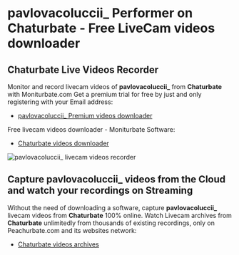 # pavlovacoluccii_ Performer on Chaturbate - Free LiveCam videos downloader

## Chaturbate Live Videos Recorder

Monitor and record livecam videos of **pavlovacoluccii_** from **Chaturbate** with Moniturbate.com
Get a premium trial for free by just and only registering with your Email address:
* [pavlovacoluccii_ Premium videos downloader](https://moniturbate.com/request-demo-licence-key.html)

Free livecam videos downloader - Moniturbate Software:
* [Chaturbate videos downloader](https://moniturbate.com/moniturbate-download-software.html)

![pavlovacoluccii_ livecam videos recorder](https://peachurnet.com/templates/moniturbate-software.png)


## Capture pavlovacoluccii_ videos from the Cloud and watch your recordings on Streaming

Without the need of downloading a software, capture **pavlovacoluccii_** livecam videos from **Chaturbate** 100% online.
Watch Livecam archives from **Chaturbate** unlimitedly from thousands of existing recordings, only on Peachurbate.com and its websites network:
* [Chaturbate videos archives](https://peachurnet.com/)